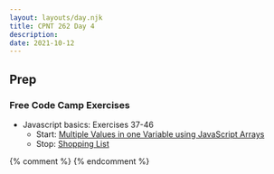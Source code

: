 ```yaml
---
layout: layouts/day.njk
title: CPNT 262 Day 4
description: 
date: 2021-10-12
---
```


## Prep
### Free Code Camp Exercises
- Javascript basics: Exercises 37-46
    - Start: [Multiple Values in one Variable using JavaScript Arrays](https://www.freecodecamp.org/learn/javascript-algorithms-and-data-structures/basic-javascript/store-multiple-values-in-one-variable-using-javascript-arrays)
    - Stop: [Shopping List](https://www.freecodecamp.org/learn/javascript-algorithms-and-data-structures/basic-javascript/shopping-list)

{% comment %}
{% endcomment %}